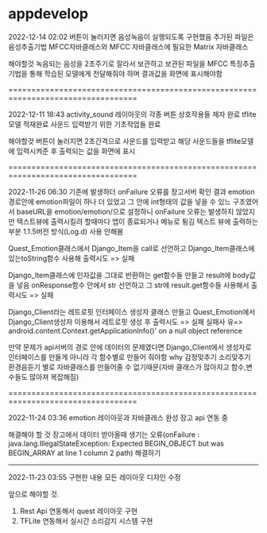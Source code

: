 # appdevelop
2022-12-14 02:02
버튼이 눌러지면 음성녹음이 실행되도록 구현했음 추가된 파일은 음성추출기법 MFCC자바클래스와 MFCC 자바클래스에 필요한 Matrix 자바클래스

해야할것
녹음되는 음성을 2초주기로 잘라서 보관하고 보관된 파일을 MFCC 특징추출 기법을 통해 학습된 모델에게 전달해줘야 하며 결과값을 화면에 표시해야함

==================================================================================

2022-12-11 18:43
activity_sound 레이아웃의 각종 버튼 상호작용들 제자 완료
tflite모델 적재완료 
사운드 입력받기 위한 기초작업들 완료

해야할것
버튼이 눌러지면 2초간격으로 사운드를 입력받고 해당 사운드들을 tflite모델에 입력시켜준 후 출력되는 값을 화면에 표시

==================================================================================

2022-11-26 06:30
기존에 발생하더 onFailure 오류를 장고서버 확인 결과 emotion경로안에 emotion파일이 하나 더 있었고 그 안에 int형태의 값을 넣을 수 있느 구조였어서
baseURL을 emotion/emotion/으로 설정하니 onFailure 오류는 발생하지 않았지만 텍스트뷰에 출력시킬려 할때마다 앱이 종료되거나 메뉴로 튕김
텍스트 뷰에 출력하는부분
1.1.5버전 방식(Log.d) 사용 안해봄

Quest_Emotion클래스에서 Django_Item을 call로 선언하고 Django_Item클래스에 있는toString함수 사용해 출력시도 => 실패

Django_Item클래스에 인자값을 그대로 반환하는 get함수들 만들고 result에 body값을 넣음
onResponse함수 안에서 str 선언하고 그 str에 result.get함수들 사용해서 출력시도 => 실패

 Django_Client라는 레트로핏 인터페이스 생성자 클래스 만들고 Quest_Emotion에서 Django_Client생성자 이용해서 레트로핏 생성 후 출력시도 => 실패
 실패사 유=> android.content.Context.getApplicationInfo()' on a null object reference
 
 만약 문제가 api서버의 경로 안에 데이터의 문제였다면 Django_Client에서 생성자로 인터페이스를 만들게 아니라 각 함수별로 만들어 줘야함
 why 감정맞추기 소리맞추기 환경음듣기 별로 자바클래스를 만들어줄 수 없기때문(자바 클래스가 많아지고 함수,변수들도 많아져 복잡해짐)

==================================================================================

2022-11-24 03:36
emotion 레이아웃과 자바클래스 완성
장고 api 연동 중

해결해야 할 것
장고에서 데이터 받아올때 생기는 오류(onFailure : java.lang.IllegalStateException: Expected BEGIN_OBJECT but was BEGIN_ARRAY at line 1 column 2 path) 해결하기

----------------------------------------------------------------------------------

2022-11-23 03:55 구현한 내용
모든 레이아웃 디자인 수정 


앞으로 해야할 것.
1. Rest Api 연동해서 quest 레이아웃 구현
2. TFLite 연동해서 실시간 소리감지 시스템 구현
